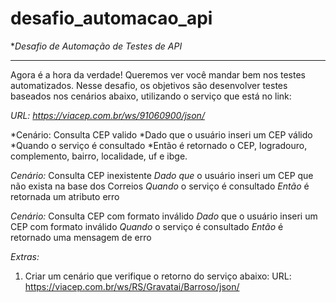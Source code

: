 # desafio_automacao_api

**Desafio de Automação de Testes de API*
***

Agora é a hora da verdade! Queremos ver você mandar bem nos testes automatizados. Nesse desafio, os objetivos são desenvolver testes baseados nos cenários abaixo, utilizando o serviço que está no link:

*URL: https://viacep.com.br/ws/91060900/json/*

*Cenário: Consulta CEP valido
*Dado que o usuário inseri um CEP válido
*Quando o serviço é consultado
*Então é retornado o CEP, logradouro, complemento, bairro, localidade, uf e ibge.

*Cenário:* Consulta CEP inexistente
*Dado que* o usuário inseri um CEP que não exista na base dos Correios
*Quando* o serviço é consultado
*Então* é retornada um atributo erro

*Cenário:* Consulta CEP com formato inválido
*Dado* que o usuário inseri um CEP com formato inválido
*Quando* o serviço é consultado
*Então* é retornado uma mensagem de erro

*Extras:*
1) Criar um cenário que verifique o retorno do serviço abaixo: URL: https://viacep.com.br/ws/RS/Gravatai/Barroso/json/
